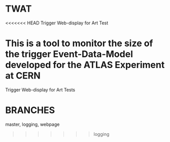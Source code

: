 # TWAT
<<<<<<< HEAD
Trigger Web-display for Art Test

This is a tool to monitor the size of the trigger Event-Data-Model developed for the ATLAS Experiment at CERN
=======
Trigger Web-display for Art Tests

# BRANCHES
master, logging, webpage
>>>>>>> logging
